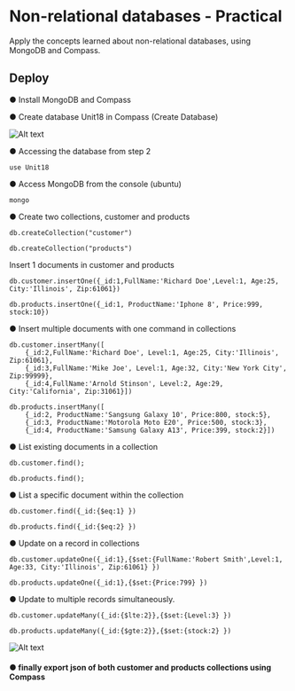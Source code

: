 # Non-relational databases - Practical

Apply the concepts learned about non-relational databases, using MongoDB and Compass.

## Deploy
● Install MongoDB and Compass

● Create database Unit18 in Compass (Create Database)

![Alt text](https://res.cloudinary.com/dimgzkmps/image/upload/v1668463923/uni18_lntqpy.png)

● Accessing the database from step 2
```
use Unit18
```
● Access MongoDB from the console (ubuntu)
```
mongo
```

● Create two collections, customer and products
```
db.createCollection("customer")

db.createCollection("products")
```
Insert 1 documents in customer and products
```
db.customer.insertOne({_id:1,FullName:'Richard Doe',Level:1, Age:25, City:'Illinois', Zip:61061})

db.products.insertOne({_id:1, ProductName:'Iphone 8', Price:999, stock:10})
```

● Insert multiple documents with one command in collections
```
db.customer.insertMany([
	{_id:2,FullName:'Richard Doe', Level:1, Age:25, City:'Illinois', Zip:61061},
	{_id:3,FullName:'Mike Joe', Level:1, Age:32, City:'New York City', Zip:99999},
	{_id:4,FullName:'Arnold Stinson', Level:2, Age:29, City:'California', Zip:31061}])

db.products.insertMany([
	{_id:2, ProductName:'Sangsung Galaxy 10', Price:800, stock:5},
	{_id:3, ProductName:'Motorola Moto E20', Price:500, stock:3},
	{_id:4, ProductName:'Samsung Galaxy A13', Price:399, stock:2}])
```
● List existing documents in a collection
```
db.customer.find();

db.products.find();
```
● List a specific document within the collection
```
db.customer.find({_id:{$eq:1} })

db.products.find({_id:{$eq:2} })
```
● Update on a record in collections
```
db.customer.updateOne({_id:1},{$set:{FullName:'Robert Smith',Level:1, Age:33, City:'Illinois', Zip:61061} })

db.products.updateOne({_id:1},{$set:{Price:799} })
```
● Update to multiple records simultaneously.
```
db.customer.updateMany({_id:{$lte:2}},{$set:{Level:3} })

db.products.updateMany({_id:{$gte:2}},{$set:{stock:2} })
```
![Alt text](https://res.cloudinary.com/dimgzkmps/image/upload/v1668463936/mongo_fz68b4.png)
#### ● finally export json of both customer and products collections using Compass

